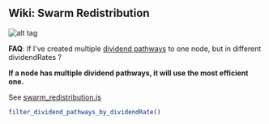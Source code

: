 ## Wiki: Swarm Redistribution


![alt tag](http://i.imgur.com/TNwsT37.png)


<b>FAQ</b>: If I've created multiple <a href="https://www.youtube.com/watch?v=bxyjt2T_nLQ">dividend pathways</a> to one node, but in different dividendRates ?

<b>If a node has multiple dividend pathways, it will use the most efficient one. </b>

See <a href="https://github.com/p2p-safety-net-co-op-dividend-scheme/server/blob/master/swarm_redistribution.js">swarm_redistribution.js</a>
```js
filter_dividend_pathways_by_dividendRate()
```

